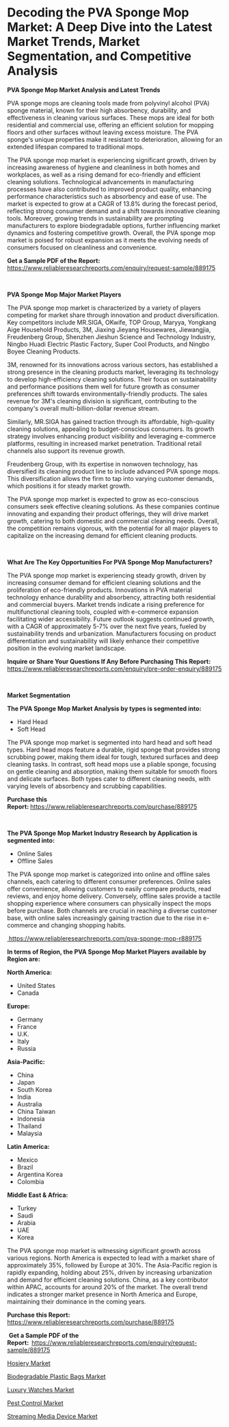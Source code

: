 <p><h1>Decoding the PVA Sponge Mop Market: A Deep Dive into the Latest Market Trends, Market Segmentation, and Competitive Analysis</h1></p><p><strong>PVA Sponge Mop Market Analysis and Latest Trends</strong></p>
<p><p>PVA sponge mops are cleaning tools made from polyvinyl alcohol (PVA) sponge material, known for their high absorbency, durability, and effectiveness in cleaning various surfaces. These mops are ideal for both residential and commercial use, offering an efficient solution for mopping floors and other surfaces without leaving excess moisture. The PVA sponge's unique properties make it resistant to deterioration, allowing for an extended lifespan compared to traditional mops.</p><p>The PVA sponge mop market is experiencing significant growth, driven by increasing awareness of hygiene and cleanliness in both homes and workplaces, as well as a rising demand for eco-friendly and efficient cleaning solutions. Technological advancements in manufacturing processes have also contributed to improved product quality, enhancing performance characteristics such as absorbency and ease of use. The market is expected to grow at a CAGR of 13.8% during the forecast period, reflecting strong consumer demand and a shift towards innovative cleaning tools. Moreover, growing trends in sustainability are prompting manufacturers to explore biodegradable options, further influencing market dynamics and fostering competitive growth. Overall, the PVA sponge mop market is poised for robust expansion as it meets the evolving needs of consumers focused on cleanliness and convenience.</p></p>
<p><strong>Get a Sample PDF of the Report:&nbsp;</strong> <a href="https://www.reliableresearchreports.com/enquiry/request-sample/889175?utm_campaign=83&utm_medium=2&utm_source=Github&utm_content=ia&utm_term=05022025&utm_id=pva-sponge-mop">https://www.reliableresearchreports.com/enquiry/request-sample/889175</a></p>
<p>&nbsp;</p>
<p><strong>PVA Sponge Mop Major Market Players</strong></p>
<p><p>The PVA sponge mop market is characterized by a variety of players competing for market share through innovation and product diversification. Key competitors include MR.SIGA, OKwife, TOP Group, Maryya, Yongkang Aige Household Products, 3M, Jiaxing Jieyang Housewares, Jiewangjia, Freudenberg Group, Shenzhen Jieshun Science and Technology Industry, Ningbo Huadi Electric Plastic Factory, Super Cool Products, and Ningbo Boyee Cleaning Products.</p><p>3M, renowned for its innovations across various sectors, has established a strong presence in the cleaning products market, leveraging its technology to develop high-efficiency cleaning solutions. Their focus on sustainability and performance positions them well for future growth as consumer preferences shift towards environmentally-friendly products. The sales revenue for 3M's cleaning division is significant, contributing to the company's overall multi-billion-dollar revenue stream.</p><p>Similarly, MR.SIGA has gained traction through its affordable, high-quality cleaning solutions, appealing to budget-conscious consumers. Its growth strategy involves enhancing product visibility and leveraging e-commerce platforms, resulting in increased market penetration. Traditional retail channels also support its revenue growth.</p><p>Freudenberg Group, with its expertise in nonwoven technology, has diversified its cleaning product line to include advanced PVA sponge mops. This diversification allows the firm to tap into varying customer demands, which positions it for steady market growth.</p><p>The PVA sponge mop market is expected to grow as eco-conscious consumers seek effective cleaning solutions. As these companies continue innovating and expanding their product offerings, they will drive market growth, catering to both domestic and commercial cleaning needs. Overall, the competition remains vigorous, with the potential for all major players to capitalize on the increasing demand for efficient cleaning products.</p></p>
<p>&nbsp;</p>
<p><strong>What Are The Key Opportunities For PVA Sponge Mop Manufacturers?</strong></p>
<p><p>The PVA sponge mop market is experiencing steady growth, driven by increasing consumer demand for efficient cleaning solutions and the proliferation of eco-friendly products. Innovations in PVA material technology enhance durability and absorbency, attracting both residential and commercial buyers. Market trends indicate a rising preference for multifunctional cleaning tools, coupled with e-commerce expansion facilitating wider accessibility. Future outlook suggests continued growth, with a CAGR of approximately 5-7% over the next five years, fueled by sustainability trends and urbanization. Manufacturers focusing on product differentiation and sustainability will likely enhance their competitive position in the evolving market landscape.</p></p>
<p><strong>Inquire or Share Your Questions If Any Before Purchasing This Report:</strong> <a href="https://www.reliableresearchreports.com/enquiry/pre-order-enquiry/889175?utm_campaign=83&utm_medium=2&utm_source=Github&utm_content=ia&utm_term=05022025&utm_id=pva-sponge-mop">https://www.reliableresearchreports.com/enquiry/pre-order-enquiry/889175</a></p>
<p>&nbsp;</p>
<p><strong>Market Segmentation</strong></p>
<p><strong>The PVA Sponge Mop Market Analysis by types is segmented into:</strong></p>
<p><ul><li>Hard Head</li><li>Soft Head</li></ul></p>
<p><p>The PVA sponge mop market is segmented into hard head and soft head types. Hard head mops feature a durable, rigid sponge that provides strong scrubbing power, making them ideal for tough, textured surfaces and deep cleaning tasks. In contrast, soft head mops use a pliable sponge, focusing on gentle cleaning and absorption, making them suitable for smooth floors and delicate surfaces. Both types cater to different cleaning needs, with varying levels of absorbency and scrubbing capabilities.</p></p>
<p><strong>Purchase this Report:&nbsp;</strong><a href="https://www.reliableresearchreports.com/purchase/889175?utm_campaign=83&utm_medium=2&utm_source=Github&utm_content=ia&utm_term=05022025&utm_id=pva-sponge-mop">https://www.reliableresearchreports.com/purchase/889175</a></p>
<p>&nbsp;</p>
<p><strong>The PVA Sponge Mop Market Industry Research by Application is segmented into:</strong></p>
<p><ul><li>Online Sales</li><li>Offline Sales</li></ul></p>
<p><p>The PVA sponge mop market is categorized into online and offline sales channels, each catering to different consumer preferences. Online sales offer convenience, allowing customers to easily compare products, read reviews, and enjoy home delivery. Conversely, offline sales provide a tactile shopping experience where consumers can physically inspect the mops before purchase. Both channels are crucial in reaching a diverse customer base, with online sales increasingly gaining traction due to the rise in e-commerce and changing shopping habits.</p></p>
<p><a href="https://www.reliableresearchreports.com/pva-sponge-mop-r889175?utm_campaign=83&utm_medium=2&utm_source=Github&utm_content=ia&utm_term=05022025&utm_id=pva-sponge-mop">&nbsp;https://www.reliableresearchreports.com/pva-sponge-mop-r889175</a></p>
<p><strong>In terms of Region, the PVA Sponge Mop Market Players available by Region are:</strong></p>
<p>
    <p> <strong> North America: </strong>
        <ul>
            <li>United States</li>
            <li>Canada</li>
        </ul>
        </p> 
    <p> <strong> Europe: </strong>
        <ul>
            <li>Germany</li>
            <li>France</li>
            <li>U.K.</li>
            <li>Italy</li>
            <li>Russia</li>
        </ul>
        </p> 
    <p> <strong> Asia-Pacific: </strong>
        <ul>
            <li>China</li>
            <li>Japan</li>
            <li>South Korea</li>
            <li>India</li>
            <li>Australia</li>
            <li>China Taiwan</li>
            <li>Indonesia</li>
            <li>Thailand</li>
            <li>Malaysia</li>
        </ul>
        </p> 
    <p> <strong> Latin America: </strong>
        <ul>
            <li>Mexico</li>
            <li>Brazil</li>
            <li>Argentina Korea</li>
            <li>Colombia</li>
        </ul>
        </p> 
    <p> <strong> Middle East & Africa: </strong>
        <ul>
            <li>Turkey</li>
            <li>Saudi</li>
            <li>Arabia</li>
            <li>UAE</li>
            <li>Korea</li>
        </ul>
    </p>
    </p>
<p><p>The PVA sponge mop market is witnessing significant growth across various regions. North America is expected to lead with a market share of approximately 35%, followed by Europe at 30%. The Asia-Pacific region is rapidly expanding, holding about 25%, driven by increasing urbanization and demand for efficient cleaning solutions. China, as a key contributor within APAC, accounts for around 20% of the market. The overall trend indicates a stronger market presence in North America and Europe, maintaining their dominance in the coming years.</p></p>
<p><strong>Purchase this Report: </strong><a href="https://www.reliableresearchreports.com/purchase/889175?utm_campaign=83&utm_medium=2&utm_source=Github&utm_content=ia&utm_term=05022025&utm_id=pva-sponge-mop">https://www.reliableresearchreports.com/purchase/889175</a></p>
<p>&nbsp;<strong>Get a Sample PDF of the Report:&nbsp;&nbsp;</strong><a href="https://www.reliableresearchreports.com/enquiry/request-sample/889175?utm_campaign=83&utm_medium=2&utm_source=Github&utm_content=ia&utm_term=05022025&utm_id=pva-sponge-mop">https://www.reliableresearchreports.com/enquiry/request-sample/889175</a></p>
<p><strong></strong></p>
<p><p><a href="https://github.com/phephezxnf/Market-Research-Report-List-1/blob/main/hosiery-market.md?utm_campaign=83&utm_medium=2&utm_source=Github&utm_content=ia&utm_term=05022025&utm_id=pva-sponge-mop">Hosiery Market</a></p><p><a href="https://github.com/lizamflotow/Market-Research-Report-List-1/blob/main/biodegradable-plastic-bags-market.md?utm_campaign=83&utm_medium=2&utm_source=Github&utm_content=ia&utm_term=05022025&utm_id=pva-sponge-mop">Biodegradable Plastic Bags Market</a></p><p><a href="https://github.com/oslieselotte2192/Market-Research-Report-List-1/blob/main/luxury-watches-market.md?utm_campaign=83&utm_medium=2&utm_source=Github&utm_content=ia&utm_term=05022025&utm_id=pva-sponge-mop">Luxury Watches Market</a></p><p><a href="https://github.com/jeastefanowicz7816/Market-Research-Report-List-1/blob/main/pest-control-market.md?utm_campaign=83&utm_medium=2&utm_source=Github&utm_content=ia&utm_term=05022025&utm_id=pva-sponge-mop">Pest Control Market</a></p><p><a href="https://github.com/watzondechao/Market-Research-Report-List-1/blob/main/streaming-media-device-market.md?utm_campaign=83&utm_medium=2&utm_source=Github&utm_content=ia&utm_term=05022025&utm_id=pva-sponge-mop">Streaming Media Device Market</a></p></p>